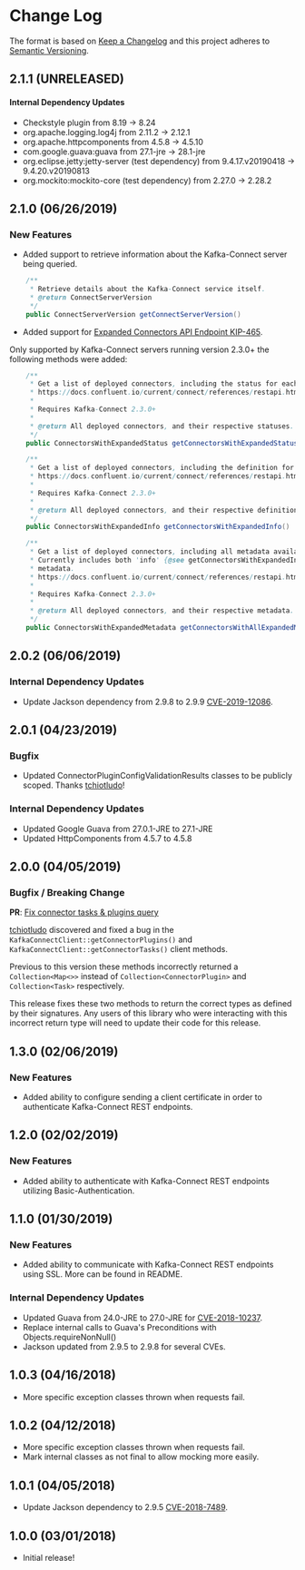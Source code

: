# Change Log
The format is based on [Keep a Changelog](http://keepachangelog.com/)
and this project adheres to [Semantic Versioning](http://semver.org/).

## 2.1.1 (UNRELEASED)

#### Internal Dependency Updates
- Checkstyle plugin from 8.19 -> 8.24
- org.apache.logging.log4j from 2.11.2 -> 2.12.1
- org.apache.httpcomponents from 4.5.8 -> 4.5.10
- com.google.guava:guava from 27.1-jre -> 28.1-jre
- org.eclipse.jetty:jetty-server (test dependency) from 9.4.17.v20190418 -> 9.4.20.v20190813
- org.mockito:mockito-core (test dependency) from 2.27.0 -> 2.28.2

## 2.1.0 (06/26/2019)

### New Features
- Added support to retrieve information about the Kafka-Connect server being queried.

```java
    /**
     * Retrieve details about the Kafka-Connect service itself.
     * @return ConnectServerVersion
     */
    public ConnectServerVersion getConnectServerVersion()
```

- Added support for [Expanded Connectors API Endpoint KIP-465](https://cwiki.apache.org/confluence/display/KAFKA/KIP-465%3A+Add+Consolidated+Connector+Endpoint+to+Connect+REST+API).

Only supported by Kafka-Connect servers running version 2.3.0+ the following methods were added:

```java
    /**
     * Get a list of deployed connectors, including the status for each connector.
     * https://docs.confluent.io/current/connect/references/restapi.html#get--connectors
     *
     * Requires Kafka-Connect 2.3.0+
     *
     * @return All deployed connectors, and their respective statuses.
     */
    public ConnectorsWithExpandedStatus getConnectorsWithExpandedStatus()

    /**
     * Get a list of deployed connectors, including the definition for each connector.
     * https://docs.confluent.io/current/connect/references/restapi.html#get--connectors
     *
     * Requires Kafka-Connect 2.3.0+
     *
     * @return All deployed connectors, and their respective definition.
     */
    public ConnectorsWithExpandedInfo getConnectorsWithExpandedInfo()

    /**
     * Get a list of deployed connectors, including all metadata available.
     * Currently includes both 'info' {@see getConnectorsWithExpandedInfo} and 'status' {@see getConnectorsWithExpandedStatus}
     * metadata.
     * https://docs.confluent.io/current/connect/references/restapi.html#get--connectors
     *
     * Requires Kafka-Connect 2.3.0+
     *
     * @return All deployed connectors, and their respective metadata.
     */
    public ConnectorsWithExpandedMetadata getConnectorsWithAllExpandedMetadata()
```

## 2.0.2 (06/06/2019)

### Internal Dependency Updates
- Update Jackson dependency from 2.9.8 to 2.9.9 [CVE-2019-12086](https://cve.mitre.org/cgi-bin/cvename.cgi?name=CVE-2019-12086).

## 2.0.1 (04/23/2019)

### Bugfix
- Updated ConnectorPluginConfigValidationResults classes to be publicly scoped. Thanks [tchiotludo](https://github.com/tchiotludo)!

### Internal Dependency Updates
- Updated Google Guava from 27.0.1-JRE to 27.1-JRE
- Updated HttpComponents from 4.5.7 to 4.5.8 

## 2.0.0 (04/05/2019)

### Bugfix / Breaking Change

**PR**: [Fix connector tasks & plugins query](https://github.com/SourceLabOrg/kafka-connect-client/pull/19)

[tchiotludo](https://github.com/tchiotludo) discovered and fixed a bug in the `KafkaConnectClient::getConnectorPlugins()` and 
`KafkaConnectClient::getConnectorTasks()` client methods.  

Previous to this version these methods incorrectly returned a
`Collection<Map<>>` instead of `Collection<ConnectorPlugin>` and `Collection<Task>` respectively.

This release fixes these two methods to return the correct types as defined by their signatures. Any users of this library who were interacting with this incorrect return type will need to update their code for this release.

## 1.3.0 (02/06/2019)

### New Features
- Added ability to configure sending a client certificate in order to authenticate Kafka-Connect REST endpoints.

## 1.2.0 (02/02/2019)

### New Features
- Added ability to authenticate with Kafka-Connect REST endpoints utilizing Basic-Authentication.

## 1.1.0 (01/30/2019)

### New Features
- Added ability to communicate with Kafka-Connect REST endpoints using SSL.  More can be found in README.

### Internal Dependency Updates
- Updated Guava from 24.0-JRE to 27.0-JRE for [CVE-2018-10237](https://github.com/google/guava/wiki/CVE-2018-10237).
- Replace internal calls to Guava's Preconditions with Objects.requireNonNull()
- Jackson updated from 2.9.5 to 2.9.8 for several CVEs.

## 1.0.3 (04/16/2018)
- More specific exception classes thrown when requests fail.

## 1.0.2 (04/12/2018)
- More specific exception classes thrown when requests fail.
- Mark internal classes as not final to allow mocking more easily.

## 1.0.1 (04/05/2018)
- Update Jackson dependency to 2.9.5 [CVE-2018-7489](https://cve.mitre.org/cgi-bin/cvename.cgi?name=CVE-2018-7489).

## 1.0.0 (03/01/2018)
- Initial release!